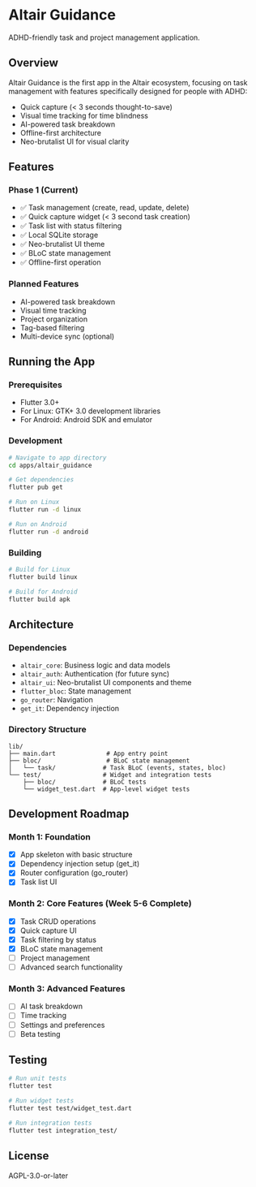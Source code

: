 # Altair Guidance

ADHD-friendly task and project management application.

## Overview

Altair Guidance is the first app in the Altair ecosystem, focusing on task management with features specifically designed for people with ADHD:

- Quick capture (< 3 seconds thought-to-save)
- Visual time tracking for time blindness
- AI-powered task breakdown
- Offline-first architecture
- Neo-brutalist UI for visual clarity

## Features

### Phase 1 (Current)

- ✅ Task management (create, read, update, delete)
- ✅ Quick capture widget (< 3 second task creation)
- ✅ Task list with status filtering
- ✅ Local SQLite storage
- ✅ Neo-brutalist UI theme
- ✅ BLoC state management
- ✅ Offline-first operation

### Planned Features

- AI-powered task breakdown
- Visual time tracking
- Project organization
- Tag-based filtering
- Multi-device sync (optional)

## Running the App

### Prerequisites

- Flutter 3.0+
- For Linux: GTK+ 3.0 development libraries
- For Android: Android SDK and emulator

### Development

```bash
# Navigate to app directory
cd apps/altair_guidance

# Get dependencies
flutter pub get

# Run on Linux
flutter run -d linux

# Run on Android
flutter run -d android
```

### Building

```bash
# Build for Linux
flutter build linux

# Build for Android
flutter build apk
```

## Architecture

### Dependencies

- `altair_core`: Business logic and data models
- `altair_auth`: Authentication (for future sync)
- `altair_ui`: Neo-brutalist UI components and theme
- `flutter_bloc`: State management
- `go_router`: Navigation
- `get_it`: Dependency injection

### Directory Structure

```
lib/
├── main.dart              # App entry point
├── bloc/                  # BLoC state management
│   └── task/             # Task BLoC (events, states, bloc)
└── test/                 # Widget and integration tests
    ├── bloc/             # BLoC tests
    └── widget_test.dart  # App-level widget tests
```

## Development Roadmap

### Month 1: Foundation

- [x] App skeleton with basic structure
- [x] Dependency injection setup (get_it)
- [x] Router configuration (go_router)
- [x] Task list UI

### Month 2: Core Features (Week 5-6 Complete)

- [x] Task CRUD operations
- [x] Quick capture UI
- [x] Task filtering by status
- [x] BLoC state management
- [ ] Project management
- [ ] Advanced search functionality

### Month 3: Advanced Features

- [ ] AI task breakdown
- [ ] Time tracking
- [ ] Settings and preferences
- [ ] Beta testing

## Testing

```bash
# Run unit tests
flutter test

# Run widget tests
flutter test test/widget_test.dart

# Run integration tests
flutter test integration_test/
```

## License

AGPL-3.0-or-later
